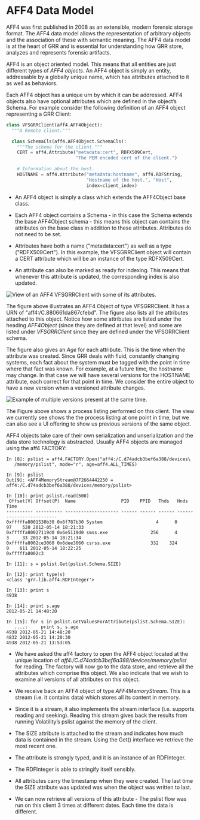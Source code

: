 # AFF4 Data Model


AFF4 was first published in 2008 as an extensible, modern forensic
storage format. The AFF4 data model allows the representation of
arbitrary objects and the association of these with semantic meaning.
The AFF4 data model is at the heart of GRR and is essential for
understanding how GRR store, analyzes and represents forensic artifacts.

AFF4 is an object oriented model. This means that all entities are just
different types of *AFF4 objects*. An AFF4 object is simply an entity,
addressable by a globally unique name, which has attributes attached to
it as well as behaviors.

Each AFF4 object has a unique urn by which it can be addressed. AFF4
objects also have optional attributes which are defined in the object’s
Schema. For example consider the following definition of an AFF4 object
representing a GRR Client:

``` python
class VFSGRRClient(aff4.AFF4Object):                                   
  """A Remote client."""

  class SchemaCls(aff4.AFF4Object.SchemaCls):                          
    """The schema for the client."""
    CERT = aff4.Attribute("metadata:cert", RDFX509Cert,                
                          "The PEM encoded cert of the client.")

    # Information about the host.
    HOSTNAME = aff4.Attribute("metadata:hostname", aff4.RDFString,     
                              "Hostname of the host.", "Host",
                              index=client_index)
```

  - An AFF4 object is simply a class which extends the AFF4Object base
    class.

  - Each AFF4 object contains a Schema - in this case the Schema extends
    the base AFF4Object schema - this means this object can contains the
    attributes on the base class in addition to these attributes.
    Attributes do not need to be set.

  - Attributes have both a name ("metadata:cert") as well as a type
    ("RDFX509Cert"). In this example, the VFSGRRClient object will
    contain a CERT attribute which will be an instance of the type
    RDFX509Cert.

  - An attribute can also be marked as ready for indexing. This means
    that whenever this attribute is updated, the corresponding index is
    also updated.

![View of an AFF4 VFSGRRClient with some of its
attributes.](images/aff4_attributes.jpg "fig:")

The figure above illustrates an AFF4 Object of type VFSGRRClient. It has
a URN of "aff4:/C.880661da867cfebd". The figure also lists all the
attributes attached to this object. Notice how some attributes are
listed under the heading *AFF4Object* (since they are defined at that
level) and some are listed under *VFSGRRClient* since they are defined
under the VFSGRRClient schema.

The figure also gives an *Age* for each attribute. This is the time when
the attribute was created. Since GRR deals with fluid, constantly
changing systems, each fact about the system must be tagged with the
point in time where that fact was known. For example, at a future time,
the hostname may change. In that case we will have several versions for
the HOSTNAME attribute, each correct for that point in time. We consider
the entire object to have a new version when a versioned attribute
changes.

![Example of multiple versions present at the same
time.](images/pslist.jpg "fig:")

The Figure above shows a process listing performed on this client. The
view we currently see shows the the process listing at one point in
time, but we can also see a UI offering to show us previous versions of
the same object.

AFF4 objects take care of their own serialization and unserialization
and the data store technology is abstracted. Usually AFF4 objects are
managed using the aff4
    FACTORY:

    In [8]: pslist = aff4.FACTORY.Open("aff4:/C.d74adcb3bef6a388/devices\    
       /memory/pslist", mode="r", age=aff4.ALL_TIMES)
    
    In [9]: pslist                                                           
    Out[9]: <AFF4MemoryStream@7F2664442250 = aff4:/C.d74adcb3bef6a388/devices/memory/pslist>
    
    In [10]: print pslist.read(500)                                          
     Offset(V) Offset(P)  Name                 PID    PPID   Thds   Hnds   Time
    ---------- ---------- -------------------- ------ ------ ------ ------ -------------------
    0xfffffa8001530b30 0x6f787b30 System                    4      0     97    520 2012-05-14 18:21:33
    0xfffffa80027119d0 0x6e5119d0 smss.exe                256      4      3     33 2012-05-14 18:21:34
    0xfffffa8002ce3060 0x6dee3060 csrss.exe               332    324      9    611 2012-05-14 18:22:25
    0xfffffa8002c3
    
    In [11]: s = pslist.Get(pslist.Schema.SIZE)                             
    
    In [12]: print type(s)                                                  
    <class 'grr.lib.aff4.RDFInteger'>
    
    In [13]: print s                                                        
    4938
    
    In [14]: print s.age                                                    
    2012-05-21 14:48:20
    
    In [15]: for s in pslist.GetValuesForAttribute(pslist.Schema.SIZE):     
       ....:     print s, s.age
    4938 2012-05-21 14:48:20
    4832 2012-05-21 14:20:30
    4938 2012-05-21 13:53:05

  - We have asked the aff4 factory to open the AFF4 object located at
    the unique location of
    *aff4:/C.d74adcb3bef6a388/devices/memory/pslist* for reading. The
    factory will now go to the data store, and retrieve all the
    attributes which comprise this object. We also indicate that we wish
    to examine all versions of all attributes on this object.

  - We receive back an AFF4 object of type *AFF4MemoryStream*. This is a
    stream (i.e. it contains data) which stores all its content in
    memory.

  - Since it is a stream, it also implements the stream interface (i.e.
    supports reading and seeking). Reading this stream gives back the
    results from running Volatility’s pslist against the memory of the
    client.

  - The SIZE attribute is attached to the stream and indicates how much
    data is contained in the stream. Using the Get() interface we
    retrieve the most recent one.

  - The attribute is strongly typed, and it is an instance of an
    RDFInteger.

  - The RDFInteger is able to stringify itself sensibly.

  - All attributes carry the timestamp when they were created. The last
    time the SIZE attribute was updated was when the object was written
    to last.

  - We can now retrieve all versions of this attribute - The pslist flow
    was run on this client 3 times at different dates. Each time the
    data is different.
